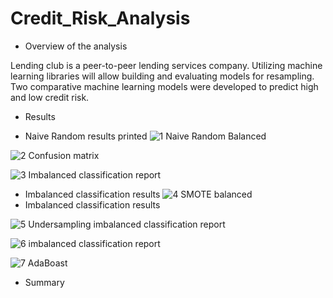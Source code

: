 # Credit_Risk_Analysis

-	Overview of the analysis
	

Lending club is a peer-to-peer lending services company.
Utilizing machine learning libraries will allow building and evaluating models for resampling. 
Two comparative machine learning models were developed to predict high and low credit risk.



- 	Results




- Naive Random results printed
![1 Naive Random Balanced](https://user-images.githubusercontent.com/113808332/224587586-d69cc1c4-2446-4e66-9d57-4973236aa77c.png)


![2 Confusion matrix](https://user-images.githubusercontent.com/113808332/224588109-d7514eff-b565-4541-9590-ddfa14363d7d.png)


![3 Imbalanced classification report](https://user-images.githubusercontent.com/113808332/224588148-7f0115b2-4d50-4962-80d2-510066d135e4.png)
- Imbalanced classification results
![4 SMOTE balanced](https://user-images.githubusercontent.com/113808332/224588180-1bcef0d5-dca5-46b9-abac-91ce8e881e10.png)
- Imbalanced classification results

![5 Undersampling imbalanced classification report](https://user-images.githubusercontent.com/113808332/224860245-12e5e94f-2c36-49a6-ae84-706bf0559bc8.png)


 ![6  imbalanced classification report](https://user-images.githubusercontent.com/113808332/224860365-be817daa-3586-44e8-ac3e-d6fb9e60e301.png)

![7 AdaBoast](https://user-images.githubusercontent.com/113808332/224863462-e5ea455d-a015-4ae0-b210-bdf2bab101bc.png)

- 	Summary

